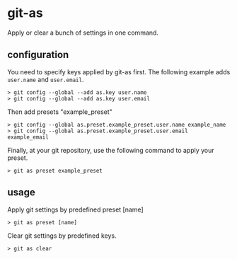 git-as
======
Apply or clear a bunch of settings in one command.

configuration
-------------

You need to specify keys applied by git-as first.  The following example adds
`user.name` and `user.email`.

```
> git config --global --add as.key user.name
> git config --global --add as.key user.email
```

Then add presets "example\_preset"

```
> git config --global as.preset.example_preset.user.name example_name
> git config --global as.preset.example_preset.user.email example_email
```

Finally, at your git repository, use the following command to apply your preset.

```
> git as preset example_preset
```

usage
-----

Apply git settings by predefined preset [name]
```
> git as preset [name]
```

Clear git settings by predefined keys.
```
> git as clear
```
